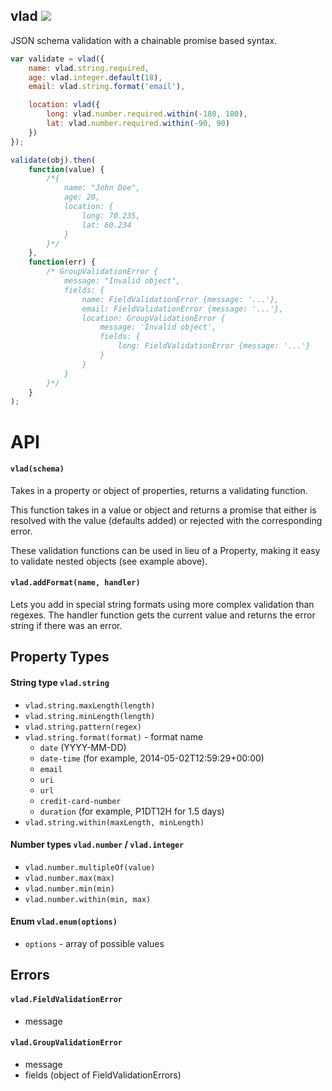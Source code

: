 vlad ![](https://travis-ci.org/nickclaw/vlad.svg)
------------------
JSON schema validation with a chainable promise based syntax.

```javascript
var validate = vlad({
    name: vlad.string.required,
    age: vlad.integer.default(18),
    email: vlad.string.format('email'),

    location: vlad({
        long: vlad.number.required.within(-180, 180),
        lat: vlad.number.required.within(-90, 90)
    })
});

validate(obj).then(
    function(value) {
        /*{
            name: "John Doe",
            age: 20,
            location: {
                long: 70.235,
                lat: 60.234
            }
        }*/
    },
    function(err) {
        /* GroupValidationError {
            message: "Invalid object",
            fields: {
                name: FieldValidationError {message: '...'},
                email: FieldValidationError {message: '...'},
                location: GroupValidationError {
                    message: 'Invalid object',
                    fields: {
                        long: FieldValidationError {message: '...'}
                    }
                }
            }
        }*/
    }
);
```

# API

#### `vlad(schema)`
Takes in a property or object of properties, returns a validating function.

This function takes in a value or object and returns a promise that either is resolved with the value (defaults added) or rejected with the corresponding error.

These validation functions can be used in lieu of a Property, making it easy to validate nested objects (see example above).

#### `vlad.addFormat(name, handler)`
Lets you add in special string formats using more complex validation than regexes. The handler function gets the current value and returns the error string if there was an error.

## Property Types

#### String type `vlad.string`
 * `vlad.string.maxLength(length)`
 * `vlad.string.minLength(length)`
 * `vlad.string.pattern(regex)`
 * `vlad.string.format(format)` - format name
   * `date` (YYYY-MM-DD)
   * `date-time` (for example, 2014-05-02T12:59:29+00:00)
   * `email`
   * `uri`
   * `url`
   * `credit-card-number`
   * `duration` (for example, P1DT12H for 1.5 days)
 * `vlad.string.within(maxLength, minLength)`

#### Number types `vlad.number` / `vlad.integer`
 * `vlad.number.multipleOf(value)`
 * `vlad.number.max(max)`
 * `vlad.number.min(min)`
 * `vlad.number.within(min, max)`

#### Enum `vlad.enum(options)`
 * `options` - array of possible values

## Errors

#### `vlad.FieldValidationError`
 * message

#### `vlad.GroupValidationError`
 * message
 * fields (object of FieldValidationErrors)
